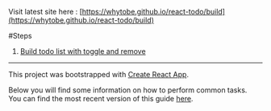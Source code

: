 Visit latest site here : [https://whytobe.github.io/react-todo/build](https://whytobe.github.io/react-todo/build)

#Steps
 1. [Build todo list with toggle and remove](https://whytobe.github.io/react-todo/steps/1)

---

This project was bootstrapped with [Create React App](https://github.com/facebookincubator/create-react-app).

Below you will find some information on how to perform common tasks.<br>
You can find the most recent version of this guide [here](https://github.com/facebookincubator/create-react-app/blob/master/packages/react-scripts/template/README.md).